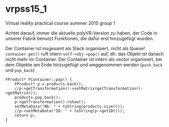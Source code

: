 # vrpss15_1
Virtual reality practical course summer 2015 group 1

Achtet darauf, immer die aktuelle polyVR-Version zu haben, der Code in unserer Fabrik benutzt Funktionen, die dafür erst hinzugefügt wurden.



Der Container ist insgesamt als Stack organisiert, nicht als Queue!
`container.get()` ruft intern  `self->obj->pop()` auf, dh. das Objekt ist danach nicht mehr im Container. Der Container ist intern als vector organisiert, bei dem Objekte am Ende hinzugefügt und weggenommen werden (`push_back` und `pop_back`) 

```
FProduct* FContainer::pop() {
    FProduct* p = products.back();
    //p->getTransformation()->setMatrix(getTransformation()->getMatrix());
    products.pop_back();
    p->getTransformation()->show();
    setMetaData("Nb: " + toString(products.size()));
    //p->setMetaData("ID: " + toString(p->getID()));
    return p;
}
```

